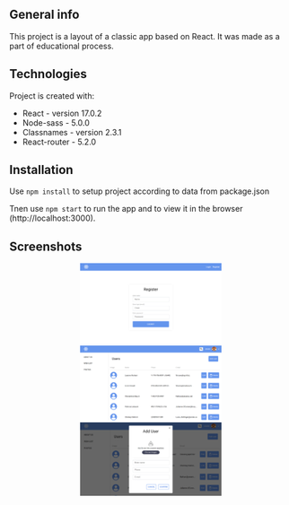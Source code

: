 ## General info

This project is a layout of a classic app based on React. It was made as a part of educational process.

## Technologies

Project is created with:

- React - version 17.0.2
- Node-sass - 5.0.0
- Classnames - version 2.3.1
- React-router - 5.2.0

## Installation

Use
`npm install`
to setup project according to data from package.json

Tnen use
`npm start`
to run the app and to view it in the browser (http://localhost:3000).

## Screenshots

<div style="text-align:center">
<img width="50%" src="screenshots/Screenshot_1.png" alt="full size view" />
<img width="50%" src="screenshots/Screenshot_2.png" alt="full size view" />
<img width="50%" src="screenshots/Screenshot_3.png" alt="full size view" />
</div>
